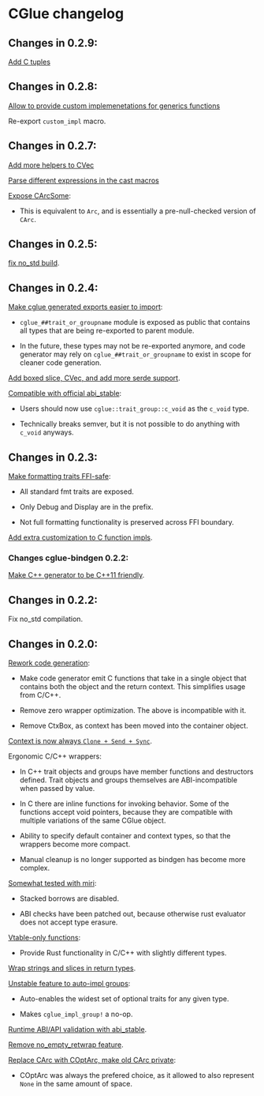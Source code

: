 # CGlue changelog

## Changes in 0.2.9:

[Add C tuples](https://github.com/h33p/cglue/commit/41a4c7d2ad3991bd17d2572a52809586f57724a1)

## Changes in 0.2.8:

[Allow to provide custom implemenetations for generics functions](https://github.com/h33p/cglue/commit/d9b5a765f4c5a8c63f4a4755bb50e85b4d2ca928)

Re-export `custom_impl` macro.

## Changes in 0.2.7:

[Add more helpers to CVec](https://github.com/h33p/cglue/commit/5658698ba2c343f746d4cba14a774f02ed642e78)

[Parse different expressions in the cast macros](https://github.com/h33p/cglue/commit/ef9f650d6c4e309f51ae996c9672473942809621)

[Expose CArcSome](https://github.com/h33p/cglue/commit/849ca7c11901c732541e4d0641cb35501ed125d6):

- This is equivalent to `Arc`, and is essentially a pre-null-checked version of `CArc`.

## Changes in 0.2.5:

[fix no\_std build](https://github.com/h33p/cglue/commit/6f99749708f3a38825ec107b9a64c38870010d40).

## Changes in 0.2.4:

[Make cglue generated exports easier to import](https://github.com/h33p/cglue/commit/788fbce9c584e699a56bd5a16d405d52e2119714):

- `cglue_##trait_or_groupname` module is exposed as public that contains all types that are being re-exported to parent module.

- In the future, these types may not be re-exported anymore, and code generator may rely on `cglue_##trait_or_groupname` to exist in scope for cleaner code generation.

[Add boxed slice, CVec, and add more serde support](https://github.com/h33p/cglue/commit/fd549808f6f3bb0477bd394831d4e8dd599c757c).

[Compatible with official abi\_stable](https://github.com/h33p/cglue/commit/7d9147df560412a49ab767928a2c6fcbc72bff2b):

- Users should now use `cglue::trait_group::c_void` as the `c_void` type.

- Technically breaks semver, but it is not possible to do anything with `c_void` anyways.

## Changes in 0.2.3:

[Make formatting traits FFI-safe](https://github.com/h33p/cglue/commit/dd86a2145bceb48075f560f69c10686e71634756):

- All standard fmt traits are exposed.

- Only Debug and Display are in the prefix.

- Not full formatting functionality is preserved across FFI boundary.

[Add extra customization to C function impls](https://github.com/h33p/cglue/blob/dd86a2145bceb48075f560f69c10686e71634756/cglue-gen/src/ext/core/fmt.rs#L21).

### Changes cglue-bindgen 0.2.2:

[Make C++ generator to be C++11 friendly](https://github.com/h33p/cglue/commit/6457ad9e0ffb945822f76d8ad08c60743841dd7b).

## Changes in 0.2.2:

Fix no\_std compilation.

## Changes in 0.2.0:

[Rework code generation](https://github.com/h33p/cglue/commit/e589a0115ec343c4538804d3d8ef76ca101a112a):

- Make code generator emit C functions that take in a single object that contains both the object and the return context. This simplifies usage from C/C++.

- Remove zero wrapper optimization. The above is incompatible with it.

- Remove CtxBox, as context has been moved into the container object.

[Context is now always `Clone + Send + Sync`](https://github.com/h33p/cglue/commit/bf24eaec1d518ff82356a05646ecb3af4f4b177b).

Ergonomic C/C++ wrappers:

- In C++ trait objects and groups have member functions and destructors defined. Trait objects and groups themselves are ABI-incompatible when passed by value.

- In C there are inline functions for invoking behavior. Some of the functions accept void pointers, because they are compatible with multiple variations of the same CGlue object.

- Ability to specify default container and context types, so that the wrappers become more compact.

- Manual cleanup is no longer supported as bindgen has become more complex.

[Somewhat tested with miri](https://github.com/h33p/cglue/blob/af6ab0dd2b2ecfa24e8f67ba9246c0079f654f6e/.github/workflows/build.yml#L121):

- Stacked borrows are disabled.

- ABI checks have been patched out, because otherwise rust evaluator does not accept type erasure.

[Vtable-only functions](https://github.com/h33p/cglue/commit/f9f600fb3accb7d7f1970507c79786eade12e78a):

- Provide Rust functionality in C/C++ with slightly different types.

[Wrap strings and slices in return types](https://github.com/h33p/cglue/commit/c8a607e68a851321a4bc288491e879e34d541bd2).

[Unstable feature to auto-impl groups](https://github.com/h33p/cglue/commit/af6ab0dd2b2ecfa24e8f67ba9246c0079f654f6e):

- Auto-enables the widest set of optional traits for any given type.

- Makes `cglue_impl_group!` a no-op.

[Runtime ABI/API validation with abi\_stable](https://github.com/h33p/cglue/commit/5b75b31a3dfb35967721d94df2e83f3ced8be9c2).

[Remove no\_empty\_retwrap feature](https://github.com/h33p/cglue/commit/4e2703df12c1f69b1aa4e02f8328d660ef0bf17b).

[Replace CArc with COptArc, make old CArc private](https://github.com/h33p/cglue/commit/b5caf2229fe236e2697d3b5b15b58a92b59bd6d4):

- COptArc was always the prefered choice, as it allowed to also represent `None` in the same amount of space.

